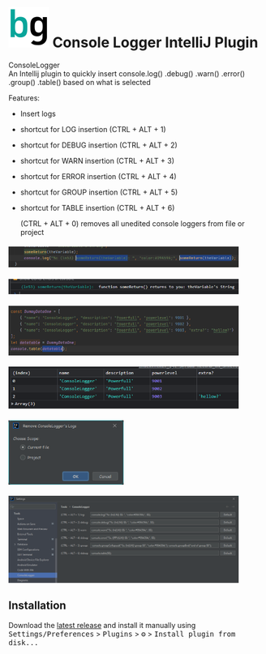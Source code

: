 # ![Build](./src/main/resources/META-INF/pluginIcon.svg) Console Logger IntelliJ Plugin

<!-- Plugin description -->


ConsoleLogger  
An Intellij plugin to quickly insert 
console.log() .debug() .warn() .error() .group() .table() 
based on what is selected

Features:    
* Insert logs
* shortcut for LOG insertion   (CTRL + ALT + 1)
* shortcut for DEBUG insertion (CTRL + ALT + 2)
* shortcut for WARN insertion  (CTRL + ALT + 3)
* shortcut for ERROR insertion (CTRL + ALT + 4)
* shortcut for GROUP insertion (CTRL + ALT + 5)
* shortcut for TABLE insertion (CTRL + ALT + 6)

  (CTRL + ALT + 0) removes all unedited console loggers from file or project

<!-- Plugin description end -->

#### [<img src="https://github.com/bg-omar/consolelogger/blob/master/.github/pics/preview2.png?raw=true" width="90%"/>]()
#### [<img src="https://github.com/bg-omar/consolelogger/blob/master/.github/pics/preview3.png?raw=true" width="90%"/>]()  
#### [<img src="https://github.com/bg-omar/consolelogger/blob/master/.github/pics/preview4.png?raw=true" width="90%"/>]()  
#### [<img src="https://github.com/bg-omar/consolelogger/blob/master/.github/pics/preview5.png?raw=true" width="90%"/>]()  
#### [<img src="https://github.com/bg-omar/consolelogger/blob/master/.github/pics/preview6.png?raw=true" width="45%"/>]()  
#### [<img src="https://github.com/bg-omar/consolelogger/blob/master/.github/pics/preview8.png?raw=true" width="90%"/>]()  




## Installation

  Download the [latest release](https://github.com/bg-omar/consolelogger/releases/latest) and install it manually using
  <kbd>Settings/Preferences</kbd> > <kbd>Plugins</kbd> > <kbd>⚙️</kbd> > <kbd>Install plugin from disk...</kbd>

